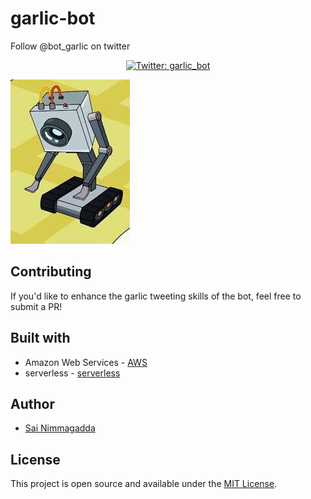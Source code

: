 # garlic-bot

Follow @bot_garlic on twitter

<p align="center">
  <a href="https://twitter.com/garlic_bot">
    <img alt="Twitter: garlic_bot" src="https://img.shields.io/twitter/follow/garlic_bot.svg?style=social" target="_blank" />
  </a>
</p>

![](butterbot.jpeg)

## Contributing

If you'd like to enhance the garlic tweeting skills of the bot, feel free to submit a PR!
## Built with

- Amazon Web Services - [AWS](https://aws.amazon.com/)
- serverless - [serverless](https://serverless.com/)

## Author

- [Sai Nimmagadda](https://www.s11a.com)

## License

This project is open source and available under the [MIT License](LICENSE).

